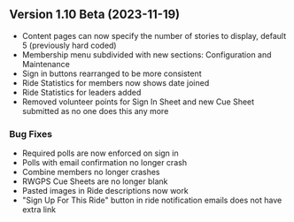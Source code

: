  ## Version 1.10 Beta (2023-11-19)
 - Content pages can now specify the number of stories to display, default 5 (previously hard coded)
 - Membership menu subdivided with new sections: Configuration and Maintenance
 - Sign in buttons rearranged to be more consistent
 - Ride Statistics for members now shows date joined
 - Ride Statistics for leaders added
 - Removed volunteer points for Sign In Sheet and new Cue Sheet submitted as no one does this any more

 ### Bug Fixes
 - Required polls are now enforced on sign in
 - Polls with email confirmation no longer crash
 - Combine members no longer crashes
 - RWGPS Cue Sheets are no longer blank
 - Pasted images in Ride descriptions now work
 - "Sign Up For This Ride" button in ride notification emails does not have extra link
